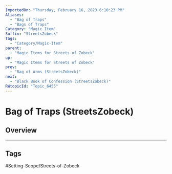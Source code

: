 ```yaml
---
ImportedOn: "Thursday, February 16, 2023 6:10:23 PM"
Aliases:
  - "Bag of Traps"
  - "Bags of Traps"
Category: "Magic Item"
Suffix: "StreetsZobeck"
Tags:
  - "Category/Magic-Item"
parent:
  - "Magic Items for Streets of Zobeck"
up:
  - "Magic Items for Streets of Zobeck"
prev:
  - "Bag of Arms (StreetsZobeck)"
next:
  - "Black Book of Confession (StreetsZobeck)"
RWtopicId: "Topic_6455"
---
```

# Bag of Traps (StreetsZobeck)
## Overview

---
## Tags
#Setting-Scope/Streets-of-Zobeck

